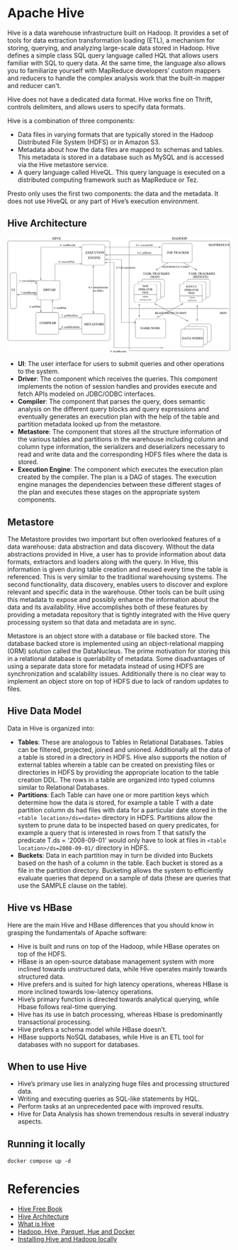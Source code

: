 # Apache Hive

Hive is a data warehouse infrastructure built on Hadoop. It provides a set of tools for data extraction transformation loading (ETL), a mechanism for storing, querying, and analyzing large-scale data stored in Hadoop. Hive defines a simple class SQL query language called HQL that allows users familiar with SQL to query data. At the same time, the language also allows you to familiarize yourself with MapReduce developers' custom mappers and reducers to handle the complex analysis work that the built-in mapper and reducer can't.

Hive does not have a dedicated data format. Hive works fine on Thrift, controls delimiters, and allows users to specify data formats.

Hive is a combination of three components:
- Data files in varying formats that are typically stored in the Hadoop Distributed File System (HDFS) or in Amazon S3.
- Metadata about how the data files are mapped to schemas and tables. This metadata is stored in a database such as MySQL and is accessed via the Hive metastore service.
- A query language called HiveQL. This query language is executed on a distributed computing framework such as MapReduce or Tez.

Presto only uses the first two components: the data and the metadata. It does not use HiveQL or any part of Hive’s execution environment.

## Hive Architecture

<p align="center">
    <img src="images/hive_architecture.png" alt="Hive Architecture" />
</p>

- **UI**: The user interface for users to submit queries and other operations to the system.
- **Driver**: The component which receives the queries. This component implements the notion of session handles and provides execute and fetch APIs modeled on JDBC/ODBC interfaces.
- **Compiler**: The component that parses the query, does semantic analysis on the different query blocks and query expressions and eventually generates an execution plan with the help of the table and partition metadata looked up from the metastore.
- **Metastore**: The component that stores all the structure information of the various tables and partitions in the warehouse including column and column type information, the serializers and deserializers necessary to read and write data and the corresponding HDFS files where the data is stored.
- **Execution Engine**: The component which executes the execution plan created by the compiler. The plan is a DAG of stages. The execution engine manages the dependencies between these different stages of the plan and executes these stages on the appropriate system components.


## Metastore
The Metastore provides two important but often overlooked features of a data warehouse: data abstraction and data discovery. Without the data abstractions provided in Hive, a user has to provide information about data formats, extractors and loaders along with the query. In Hive, this information is given during table creation and reused every time the table is referenced. This is very similar to the traditional warehousing systems. The second functionality, data discovery, enables users to discover and explore relevant and specific data in the warehouse. Other tools can be built using this metadata to expose and possibly enhance the information about the data and its availability. Hive accomplishes both of these features by providing a metadata repository that is tightly integrated with the Hive query processing system so that data and metadata are in sync.

Metastore is an object store with a database or file backed store. The database backed store is implemented using an object-relational mapping (ORM) solution called the DataNucleus. The prime motivation for storing this in a relational database is queriability of metadata. Some disadvantages of using a separate data store for metadata instead of using HDFS are synchronization and scalability issues. Additionally there is no clear way to implement an object store on top of HDFS due to lack of random updates to files.

## Hive Data Model
Data in Hive is organized into:

- **Tables**: These are analogous to Tables in Relational Databases. Tables can be filtered, projected, joined and unioned. Additionally all the data of a table is stored in a directory in HDFS. Hive also supports the notion of external tables wherein a table can be created on prexisting files or directories in HDFS by providing the appropriate location to the table creation DDL. The rows in a table are organized into typed columns similar to Relational Databases.
- **Partitions**: Each Table can have one or more partition keys which determine how the data is stored, for example a table T with a date partition column ds had files with data for a particular date stored in the `<table location>/ds=<date>` directory in HDFS. Partitions allow the system to prune data to be inspected based on query predicates, for example a query that is interested in rows from T that satisfy the predicate T.ds = '2008-09-01' would only have to look at files in `<table location>/ds=2008-09-01/` directory in HDFS.
- **Buckets**: Data in each partition may in turn be divided into Buckets based on the hash of a column in the table. Each bucket is stored as a file in the partition directory. Bucketing allows the system to efficiently evaluate queries that depend on a sample of data (these are queries that use the SAMPLE clause on the table).

## Hive vs HBase
Here are the main Hive and HBase differences that you should know in grasping the fundamentals of Apache software:

- Hive is built and runs on top of the Hadoop, while HBase operates on top of the HDFS.
- HBase is an open-source database management system with more inclined towards unstructured data, while Hive operates mainly towards structured data.
- Hive prefers and is suited for high latency operations, whereas HBase is more inclined towards low-latency operations.
- Hive’s primary function is directed towards analytical querying, while Hbase follows real-time querying.
- Hive has its use in batch processing, whereas Hbase is predominantly transactional processing.
- Hive prefers a schema model while HBase doesn’t.
- HBase supports NoSQL databases, while Hive is an ETL tool for databases with no support for databases.

## When to use Hive
- Hive’s primary use lies in analyzing huge files and processing structured data.
- Writing and executing queries as SQL-like statements by HQL.
- Perform tasks at an unprecedented pace with improved results.
- Hive for Data Analysis has shown tremendous results in several industry aspects.

## Running it locally

```shell
docker compose up -d
```

# Referencies
- [Hive Free Book](https://github.com/Prokopp/the-free-hive-book/blob/master/the-free-hive-book.md#introduction)
- [Hive Architecture](https://cwiki.apache.org/confluence/display/Hive/Design)
- [What is Hive](https://www.jigsawacademy.com/blogs/business-analytics/what-is-hive/)
- [Hadoop, Hive, Parquet, Hue and Docker](https://towardsdatascience.com/making-big-moves-in-big-data-with-hadoop-hive-parquet-hue-and-docker-320a52ca175)
- [Installing Hive and Hadoop locally](https://sunchao.github.io/posts/2016-11-13-installing-hive-and-hadoop-locally.html)
